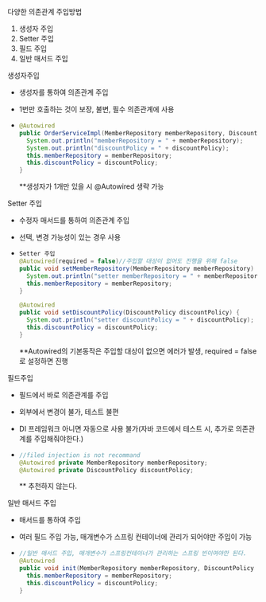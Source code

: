다양한 의존관계 주입방법

1. 생성자 주입
2. Setter 주입
3. 필드 주입
4. 일반 매서드 주입



생성자주입

- 생성자를 통하여 의존관계 주입

- 1번만 호출하는 것이 보장, 불변, 필수 의존관계에 사용

- ```java
  @Autowired
  public OrderServiceImpl(MemberRepository memberRepository, DiscountPolicy discountPolicy) {
    System.out.println("memberRepository = " + memberRepository);
    System.out.println("discountPolicy = " + discountPolicy);
    this.memberRepository = memberRepository;
    this.discountPolicy = discountPolicy;
  }
  ```

  **생성자가 1개만 있을 시  @Autowired 생략 가능



Setter 주입

- 수정자 매서드를 통하여 의존관계 주입

- 선택, 변경 가능성이 있는 경우 사용

- ```java
  Setter 주입
  @Autowired(required = false)//주입할 대상이 없어도 진행을 위해 false
  public void setMemberRepository(MemberRepository memberRepository) {
    System.out.println("setter memberRepository = " + memberRepository);
    this.memberRepository = memberRepository;
  }

  @Autowired
  public void setDiscountPolicy(DiscountPolicy discountPolicy) {
    System.out.println("setter discountPolicy = " + discountPolicy);
    this.discountPolicy = discountPolicy;
  }
  ```

  **Autowired의 기본동작은 주입할 대상이 없으면 에러가 발생, required = false로 설정하면 진행



필드주입

- 필드에서 바로 의존관계를 주입

- 외부에서 변경이 불가, 테스트 불편

- DI 프레임워크 아니면 자동으로 사용 불가(자바 코드에서 테스트 시, 추가로 의존관계를 주입해줘야한다.)

- ```java
  //filed injection is not recommand
  @Autowired private MemberRepository memberRepository;
  @Autowired private DiscountPolicy discountPolicy;
  ```

  ** 추천하지 않는다.



일반 매서드 주입

- 매서드를 통하여 주입

- 여러 필드 주입 가능, 매개변수가 스프링 컨테이너에 관리가 되어야만 주입이 가능

- ```java
  //일반 매서드 주입, 매개변수가 스프링컨테이너가 관리하는 스프링 빈이여야만 된다.
  @Autowired
  public void init(MemberRepository memberRepository, DiscountPolicy discountPolicy){
    this.memberRepository = memberRepository;
    this.discountPolicy = discountPolicy;
  }
  ```

  ​